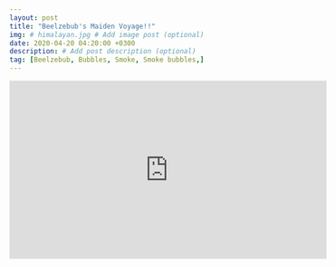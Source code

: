 ```yaml
---
layout: post
title: "Beelzebub's Maiden Voyage!!"
img: # himalayan.jpg # Add image post (optional)
date: 2020-04-20 04:20:00 +0300
description: # Add post description (optional)
tag: [Beelzebub, Bubbles, Smoke, Smoke bubbles,]
---
```


<iframe width="560" height="315" src="https://www.youtube.com/embed/r6aNbqFjtlI" frameborder="0" allow="accelerometer; autoplay; encrypted-media; gyroscope; picture-in-picture" allowfullscreen></iframe>